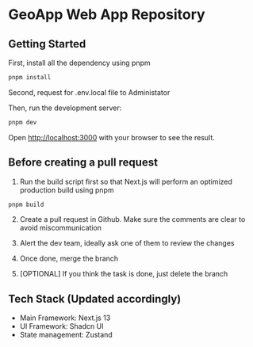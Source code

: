# GeoApp Web App Repository

## Getting Started

First, install all the dependency using pnpm

```bash
pnpm install
```

Second, request for .env.local file to Administator

Then, run the development server:

```bash
pnpm dev
```

Open [http://localhost:3000](http://localhost:3000) with your browser to see the result.

## Before creating a pull request

1. Run the build script first so that Next.js will perform an optimized production build using pnpm

```bash
pnpm build
```

2. Create a pull request in Github. Make sure the comments are clear to avoid miscommunication

3. Alert the dev team, ideally ask one of them to review the changes

4. Once done, merge the branch

5. [OPTIONAL] If you think the task is done, just delete the branch

## Tech Stack (Updated accordingly)

- Main Framework: Next.js 13
- UI Framework: Shadcn UI
- State management: Zustand
